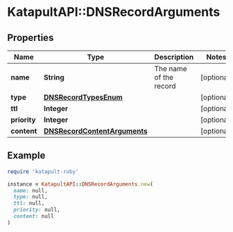 # KatapultAPI::DNSRecordArguments

## Properties

| Name | Type | Description | Notes |
| ---- | ---- | ----------- | ----- |
| **name** | **String** | The name of the record | [optional] |
| **type** | [**DNSRecordTypesEnum**](DNSRecordTypesEnum.md) |  | [optional] |
| **ttl** | **Integer** |  | [optional] |
| **priority** | **Integer** |  | [optional] |
| **content** | [**DNSRecordContentArguments**](DNSRecordContentArguments.md) |  | [optional] |

## Example

```ruby
require 'katapult-ruby'

instance = KatapultAPI::DNSRecordArguments.new(
  name: null,
  type: null,
  ttl: null,
  priority: null,
  content: null
)
```

